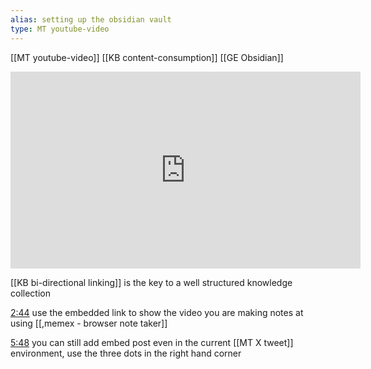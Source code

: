 ```yaml
---
alias: setting up the obsidian vault
type: MT youtube-video
---
```


 
[[MT youtube-video]]
[[KB content-consumption]]
[[GE Obsidian]]

<iframe width="560" height="315" src="https://www.youtube.com/embed/qt4g7Djy5AE?si=QnFAyEHmBatnZ-Hi" title="YouTube video player" frameborder="0" allow="accelerometer; autoplay; clipboard-write; encrypted-media; gyroscope; picture-in-picture; web-share" referrerpolicy="strict-origin-when-cross-origin" allowfullscreen></iframe>

[[KB bi-directional linking]] is the key to a well structured knowledge collection

 [2:44](https://www.youtube.com/watch?v=qt4g7Djy5AE&t=164) use the embedded link to show the video you are making notes at using [[,memex - browser note taker]]

[5:48](https://www.youtube.com/watch?v=qt4g7Djy5AE&t=348) you can still add embed post even in the current [[MT X tweet]] environment, use the three dots in the right hand corner






